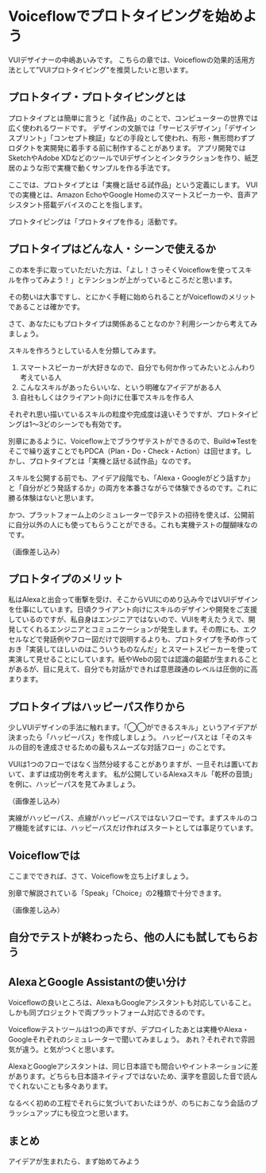 # Voiceflowでプロトタイピングを始めよう

VUIデザイナーの中嶋あいみです。
こちらの章では、Voiceflowの効果的活用方法として”VUIプロトタイピング"を推奨したいと思います。

## プロトタイプ・プロトタイピングとは

プロトタイプとは簡単に言うと「試作品」のことで、コンピューターの世界では広く使われるワードです。
デザインの文脈では「サービスデザイン」「デザインスプリント」「コンセプト検証」などの手段として使われ、有形・無形問わずプロダクトを実開発に着手する前に制作することがあります。
アプリ開発ではSketchやAdobe XDなどのツールでUIデザインとインタラクションを作り、紙芝居のような形で実機で動くサンプルを作る手法です。

ここでは、プロトタイプとは「実機と話せる試作品」という定義にします。
VUIでの実機とは、Amazon EchoやGoogle Homeのスマートスピーカーや、音声アシスタント搭載デバイスのことを指します。

プロトタイピングは「プロトタイプを作る」活動です。

## プロトタイプはどんな人・シーンで使えるか

この本を手に取っていただいた方は、「よし！さっそくVoiceflowを使ってスキルを作ってみよう！」とテンションが上がっているところだと思います。

その勢いは大事ですし、とにかく手軽に始められることがVoiceflowのメリットであることは確かです。

さて、あなたにもプロトタイプは関係あることなのか？利用シーンから考えてみましょう。

スキルを作ろうとしている人を分類してみます。

1. スマートスピーカーが大好きなので、自分でも何か作ってみたいとふんわり考えている人
2. こんなスキルがあったらいいな、という明確なアイデアがある人
3. 自社もしくはクライアント向けに仕事でスキルを作る人

それぞれ思い描いているスキルの粒度や完成度は違いそうですが、プロトタイピングは1〜3どのシーンでも有効です。

別章にあるように、Voiceflow上でブラウザテストができるので、Build⇒Testをそこで繰り返すことでもPDCA（Plan・Do・Check・Action）は回せます。しかし、プロトタイプとは「実機と話せる試作品」なのです。

スキルを公開する前でも、アイデア段階でも、「Alexa・Googleがどう話すか」と「自分がどう発話するか」の両方を本番さながらで体験できるのです。これに勝る体験はないと思います。

かつ、プラットフォーム上のシミュレーターでβテストの招待を使えば、公開前に自分以外の人にも使ってもらうことができる。これも実機テストの醍醐味なのです。

（画像差し込み）

## プロトタイプのメリット

私はAlexaと出会って衝撃を受け、そこからVUIにのめり込み今ではVUIデザインを仕事にしています。日頃クライアント向けにスキルのデザインや開発をご支援しているのですが、私自身はエンジニアではないので、VUIを考えたうえで、開発してくれるエンジニアとコミュニケーションが発生します。その際にも、エクセルなどで発話例やフロー図だけで説明するよりも、プロトタイプを予め作っておき「実装してほしいのはこういうものなんだ」とスマートスピーカーを使って実演して見せることにしています。紙やWebの図では認識の齟齬が生まれることがあるが、目に見えて、自分でも対話ができれば意思疎通のレベルは圧倒的に高まります。

## プロトタイプはハッピーパス作りから

少しVUIデザインの手法に触れます。「◯◯ができるスキル」というアイデアが決まったら「ハッピーパス」を作成しましょう。
ハッピーパスとは「そのスキルの目的を達成させるための最もスムーズな対話フロー」のことです。

VUIは1つのフローではなく当然分岐することがありますが、一旦それは置いておいて、まずは成功例を考えます。
私が公開しているAlexaスキル「乾杯の音頭」を例に、ハッピーパスを見てみましょう。

（画像差し込み）

実線がハッピーパス、点線がハッピーパスではないフローです。まずスキルのコア機能を試すには、ハッピーパスだけ作ればスタートとしては事足りています。

## Voiceflowでは

ここまでできれば、さて、Voiceflowを立ち上げましょう。

別章で解説されている「Speak」「Choice」の2種類で十分できます。

（画像差し込み）


## 自分でテストが終わったら、他の人にも試してもらおう

## AlexaとGoogle Assistantの使い分け

Voiceflowの良いところは、AlexaもGoogleアシスタントも対応していること。しかも同プロジェクトで両プラットフォーム対応できるのです。

Voiceflowテストツールは1つの声ですが、デプロイしたあとは実機やAlexa・Googleそれぞれのシミュレーターで聞いてみましょう。
あれ？それぞれで雰囲気が違う。と気がつくと思います。

AlexaとGoogleアシスタントは、同じ日本語でも間合いやイントネーションに差があります。どちらも日本語ネイティブではないため、漢字を意図した音で読んでくれないことも多々あります。

なるべく初めの工程でそれらに気づいておいたほうが、のちにおこなう会話のブラッシュアップにも役立つと思います。


## まとめ

アイデアが生まれたら、まず始めてみよう
